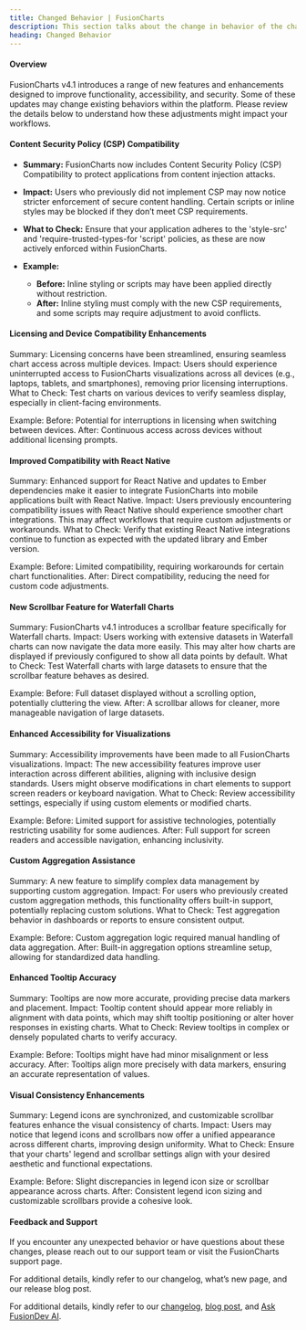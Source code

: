 ```yaml
---
title: Changed Behavior | FusionCharts
description: This section talks about the change in behavior of the charts with the latest released version.
heading: Changed Behavior
---
```


<h4>Overview</h4>

FusionCharts v4.1 introduces a range of new features and enhancements designed to improve functionality, accessibility, and security. Some of these updates may change existing behaviors within the platform. Please review the details below to understand how these adjustments might impact your workflows.

<h4>Content Security Policy (CSP) Compatibility</h4>

- **Summary:** FusionCharts now includes Content Security Policy (CSP) Compatibility to protect applications from content injection attacks.
- **Impact:** Users who previously did not implement CSP may now notice stricter enforcement of secure content handling. Certain scripts or inline styles may be blocked if they don’t meet CSP requirements.
- **What to Check:** Ensure that your application adheres to the 'style-src' and 'require-trusted-types-for 'script' policies, as these are now actively enforced within FusionCharts.

- **Example:**
  - **Before:** Inline styling or scripts may have been applied directly without restriction.
  - **After:** Inline styling must comply with the new CSP requirements, and some scripts may require adjustment to avoid conflicts.
    
<h4>Licensing and Device Compatibility Enhancements</h4>

Summary: Licensing concerns have been streamlined, ensuring seamless chart access across multiple devices.
Impact: Users should experience uninterrupted access to FusionCharts visualizations across all devices (e.g., laptops, tablets, and smartphones), removing prior licensing interruptions.
What to Check: Test charts on various devices to verify seamless display, especially in client-facing environments.

Example:
Before: Potential for interruptions in licensing when switching between devices.
After: Continuous access across devices without additional licensing prompts.
<h4>Improved Compatibility with React Native</h4>

Summary: Enhanced support for React Native and updates to Ember dependencies make it easier to integrate FusionCharts into mobile applications built with React Native.
Impact: Users previously encountering compatibility issues with React Native should experience smoother chart integrations. This may affect workflows that require custom adjustments or workarounds.
What to Check:  Verify that existing React Native integrations continue to function as expected with the updated library and Ember version.

Example:
Before: Limited compatibility, requiring workarounds for certain chart functionalities.
After: Direct compatibility, reducing the need for custom code adjustments.
<h4>New Scrollbar Feature for Waterfall Charts</h4>

Summary: FusionCharts v4.1 introduces a scrollbar feature specifically for Waterfall charts.
Impact: Users working with extensive datasets in Waterfall charts can now navigate the data more easily. This may alter how charts are displayed if previously configured to show all data points by default.
What to Check:  Test Waterfall charts with large datasets to ensure that the scrollbar feature behaves as desired.

Example:
Before: Full dataset displayed without a scrolling option, potentially cluttering the view.
After: A scrollbar allows for cleaner, more manageable navigation of large datasets.
<h4>Enhanced Accessibility for Visualizations</h4>

Summary: Accessibility improvements have been made to all FusionCharts visualizations.
Impact: The new accessibility features improve user interaction across different abilities, aligning with inclusive design standards. Users might observe modifications in chart elements to support screen readers or keyboard navigation.
What to Check:  Review accessibility settings, especially if using custom elements or modified charts.

Example:
Before: Limited support for assistive technologies, potentially restricting usability for some audiences.
After: Full support for screen readers and accessible navigation, enhancing inclusivity.
<h4>Custom Aggregation Assistance</h4>

Summary: A new feature to simplify complex data management by supporting custom aggregation.
Impact: For users who previously created custom aggregation methods, this functionality offers built-in support, potentially replacing custom solutions.
What to Check:  Test aggregation behavior in dashboards or reports to ensure consistent output.

Example:
Before: Custom aggregation logic required manual handling of data aggregation.
After: Built-in aggregation options streamline setup, allowing for standardized data handling.
<h4>Enhanced Tooltip Accuracy</h4>

Summary: Tooltips are now more accurate, providing precise data markers and placement.
Impact: Tooltip content should appear more reliably in alignment with data points, which may shift tooltip positioning or alter hover responses in existing charts.
What to Check:  Review tooltips in complex or densely populated charts to verify accuracy.

Example:
Before: Tooltips might have had minor misalignment or less accuracy.
After: Tooltips align more precisely with data markers, ensuring an accurate representation of values.
<h4>Visual Consistency Enhancements</h4>

Summary: Legend icons are synchronized, and customizable scrollbar features enhance the visual consistency of charts.
Impact: Users may notice that legend icons and scrollbars now offer a unified appearance across different charts, improving design uniformity.
What to Check:  Ensure that your charts' legend and scrollbar settings align with your desired aesthetic and functional expectations.

Example:
Before: Slight discrepancies in legend icon size or scrollbar appearance across charts.
After: Consistent legend icon sizing and customizable scrollbars provide a cohesive look.
<h4>Feedback and Support</h4>

If you encounter any unexpected behavior or have questions about these changes, please reach out to our support team or visit the FusionCharts support page.

For additional details, kindly refer to our changelog, what’s new page, and our release blog post.

For additional details, kindly refer to our [changelog](https://www.fusioncharts.com/dev/upgrading/change-log/), [blog post](https://www.fusioncharts.com//blog/fusioncharts-4-0-elevate-your-data-visualization-new-capabilities), and [Ask FusionDev AI](https://www.fusioncharts.com/askfusiondev-ai).
